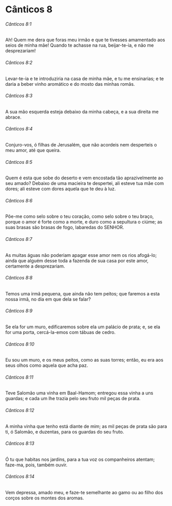 # Cânticos 8

###### Cânticos 8:1

Ah! Quem me dera que foras meu irmão e que te tivesses amamentado aos seios de minha mãe! Quando te achasse na rua, beijar-te-ia, e não me desprezariam!

###### Cânticos 8:2

Levar-te-ia e te introduziria na casa de minha mãe, e tu me ensinarias; e te daria a beber vinho aromático e do mosto das minhas romãs.

###### Cânticos 8:3

A sua mão esquerda esteja debaixo da minha cabeça, e a sua direita me abrace.

###### Cânticos 8:4

Conjuro-vos, ó filhas de Jerusalém, que não acordeis nem desperteis o meu amor, até que queira.

###### Cânticos 8:5

Quem é esta que sobe do deserto e vem encostada tão aprazivelmente ao seu amado? Debaixo de uma macieira te despertei, ali esteve tua mãe com dores; ali esteve com dores aquela que te deu à luz.

###### Cânticos 8:6

Põe-me como selo sobre o teu coração, como selo sobre o teu braço, porque o amor é forte como a morte, e duro como a sepultura o ciúme; as suas brasas são brasas de fogo, labaredas do SENHOR.

###### Cânticos 8:7

As muitas águas não poderiam apagar esse amor nem os rios afogá-lo; ainda que alguém desse toda a fazenda de sua casa por este amor, certamente a desprezariam.

###### Cânticos 8:8

Temos uma irmã pequena, que ainda não tem peitos; que faremos a esta nossa irmã, no dia em que dela se falar?

###### Cânticos 8:9

Se ela for um muro, edificaremos sobre ela um palácio de prata; e, se ela for uma porta, cercá-la-emos com tábuas de cedro.

###### Cânticos 8:10

Eu sou um muro, e os meus peitos, como as suas torres; então, eu era aos seus olhos como aquela que acha paz.

###### Cânticos 8:11

Teve Salomão uma vinha em Baal-Hamom; entregou essa vinha a uns guardas; e cada um lhe trazia pelo seu fruto mil peças de prata.

###### Cânticos 8:12

A minha vinha que tenho está diante de mim; as mil peças de prata são para ti, ó Salomão, e duzentas, para os guardas do seu fruto.

###### Cânticos 8:13

Ó tu que habitas nos jardins, para a tua voz os companheiros atentam; faze-ma, pois, também ouvir.

###### Cânticos 8:14

Vem depressa, amado meu, e faze-te semelhante ao gamo ou ao filho dos corços sobre os montes dos aromas.

